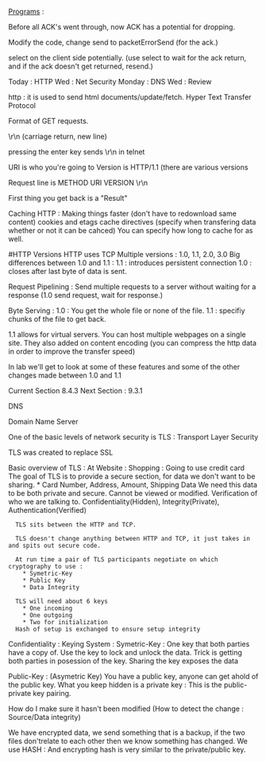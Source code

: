 [Programs](Programs) :

Before all ACK's went through, now ACK has a potential for dropping.

Modify the code, change send to packetErrorSend (for the ack.)

select on the client side potentially. (use select to wait for the ack return, and if the ack doesn't get returned, resend.)


Today : HTTP
Wed : Net Security
Monday : DNS
Wed : Review


http : it is used to send html documents/update/fetch. Hyper Text Transfer Protocol

Format of GET requests.

\r\n (carriage return, new line)

pressing the enter key sends \r\n in telnet

URI is who you're going to
Version is HTTP/1.1 (there are various versions

Request line is METHOD URI VERSION \r\n

First thing you get back is a "Result"


Caching HTTP :
  Making things faster (don't have to redownload same content)
  cookies and etags
  cache directives (specify when transfering data whether or not it can be cahced)
    You can specify how long to cache for as well.

#HTTP Versions
  HTTP uses TCP
  Multiple versions : 1.0, 1.1, 2.0, 3.0
  Big differences between 1.0 and 1.1 :
    1.1 :
      introduces persistent connection
        1.0 : closes after last byte of data is sent.


Request Pipelining :
  Send multiple requests to a server without waiting for a response (1.0 send request, wait for response.)

Byte Serving : 1.0 : You get the whole file or none of the file. 
              1.1 : specifiy chunks of the file to get back.

  1.1 allows for virtual servers. You can host multiple webpages on a single site.
  They also added on content encoding (you can compress the http data in order to improve the transfer speed)

In lab we'll get to look at some of these features and some of the other changes made between 1.0 and 1.1


Current Section 8.4.3
Next Section : 9.3.1

DNS

Domain Name Server

One of the basic levels of network security is TLS : Transport Layer Security

TLS was created to replace SSL

Basic overview of TLS : 
  At Website : Shopping : Going to use credit card
    The goal of TLS is to provide a secure section, for data we don't want to be sharing.
    * Card Number, Address, Amount, Shipping Data
      We need this data to be both private and secure.
      Cannot be viewed or modified.
      Verification of who we are talking to.
      Confidentiality(Hidden), Integrity(Private), Authentication(Verified)

      TLS sits between the HTTP and TCP.

      TLS doesn't change anything between HTTP and TCP, it just takes in and spits out secure code.

      At run time a pair of TLS participants negotiate on which cryptography to use :
        * Symetric-Key
        * Public Key
        * Data Integrity

      TLS will need about 6 keys
        * One incoming
        * One outgoing
        * Two for initialization
      Hash of setup is exchanged to ensure setup integrity


  Confidentiality : Keying System :
    Symetric-Key :
      One key that both parties have a copy of. Use the key to lock and unlock the data. Trick is getting both parties in posession of the key. Sharing the key exposes the data


  Public-Key : (Asymetric Key) You have a public key, anyone can get ahold of the public key.
  What you keep hidden is a private key : This is the public-private key pairing.



How do I make sure it hasn't been modified (How to detect the change : Source/Data integrity)

  We have encrypted data, we send something that is a backup, if the two files don'trelate to each other then we know something has changed. We use HASH : And encrypting hash is very similar to the private/public key.
